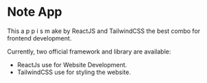 # Note App

This a p p  i s  m ake by ReactJS and TailwindCSS the best combo for frontend development.

Currently, two official framework and library are available:

- ReactJs use for Website Development.
- TailwindCSS use for styling the website.
